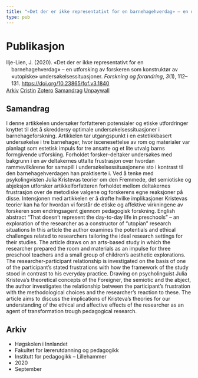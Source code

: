 ```yaml
---
title: "«Det der er ikke representativt for en barnehagehverdag» – en utforsking av forskeren som konstruktør av «utopiske» undersøkelsessituasjoner"
type: pub
---
```

<h1>Publikasjon</h1>
<article id="csl-bib-container-6KG6WS7V" class="csl-bib-container">
  <div class="csl-bib-body" style="line-height: 1.35; padding-left: 1em; text-indent:-1em;">
  <div class="csl-entry">Ilje-Lien, J. (2020). &#xAB;Det der er ikke representativt for en barnehagehverdag&#xBB; &#x2013; en utforsking av forskeren som konstrukt&#xF8;r av &#xAB;utopiske&#xBB; unders&#xF8;kelsessituasjoner. <i>Forskning og forandring</i>, <i>3</i>(1), 112&#x2013;131. <a href="https://doi.org/10.23865/fof.v3.1840">https://doi.org/10.23865/fof.v3.1840</a></div>
</div>
  <div class="csl-bib-buttons">
    <a href="#taxonomy-article-6KG6WS7V" class="csl-bib-button">Arkiv</a>
    <a href="https://app.cristin.no/results/show.jsf?id=1827488" alt="Cristin URL" class="csl-bib-button">Cristin</a>
    <a href="http://zotero.org/groups/5022929/items/6KG6WS7V" alt="Zotero URL" class="csl-bib-button">Zotero</a>
    <a href="#abstract-article-6KG6WS7V" class="csl-bib-button">Samandrag</a>
    <a href="https://forskningogforandring.dk/index.php/fof/article/download/1840/4383" class="csl-bib-button">Unpaywall</a>
  </div>
  <div id="csl-bib-meta-container-6KG6WS7V"></div>
</article>
<div id="csl-bib-meta-6KG6WS7V" class="csl-bib-meta">
  <article id="abstract-article-6KG6WS7V" class="abstract-article">
    <h1>Samandrag</h1>
    I denne artikkelen undersøker forfatteren potensialer og etiske utfordringer knyttet til det å skreddersy optimale undersøkelsessituasjoner i barnehageforskning. Artikkelen tar utgangspunkt i en estetikkbasert undersøkelse i tre barnehager, hvor iscenesettelse av rom og materialer var planlagt som estetisk impuls for tre ansatte og et lite utvalg barns formgivende utforsking. Forholdet forsker–deltaker undersøkes med bakgrunn i en av deltakernes uttalte frustrasjon over hvordan rammevilkårene for samspill i undersøkelsessituasjonene sto i kontrast til den barnehagehverdagen han praktiserte i. Ved å tenke med psykolingvisten Julia Kristevas teorier om den Fremmede, det semiotiske og abjeksjon utforsker artikkelforfatteren forholdet mellom deltakernes frustrasjon over de metodiske valgene og forskerens egne reaksjoner på disse. Intensjonen med artikkelen er å drøfte hvilke implikasjoner Kristevas teorier kan ha for hvordan vi forstår de etiske og affektive virkningene av forskeren som endringsagent gjennom pedagogisk forskning. English abstract “That doesn’t represent the day-to-day life in preschools” – an exploration of the researcher as a constructor of “utopian” research situations In this article the author examines the potentials and ethical challenges related to researchers tailoring the ideal research settings for their studies. The article draws on an arts-based study in which the researcher prepared the room and materials as an impulse for three preschool teachers and a small group of children’s aesthetic explorations. The researcher-participant relationship is investigated on the basis of one of the participant’s stated frustrations with how the framework of the study stood in contrast to his everyday practice. Drawing on psycholinguist Julia Kristeva’s theoretical concepts of the Foreigner, the semiotic and the abject, the author investigates the relationship between the participant’s frustration with the methodological choices and the researcher’s reaction to these. The article aims to discuss the implications of Kristeva’s theories for our understanding of the ethical and affective effects of the researcher as an agent of transformation trough pedagogical research.
  </article>
  <article id="taxonomy-article-6KG6WS7V" class="taxonomy-article">
    <h1>Arkiv</h1>
    <ul>
      <li>Høgskolen i Innlandet</li>
      <li>Fakultet for lærerutdanning og pedagogikk</li>
      <li>Institutt for pedagogikk – Lillehammer</li>
      <li>2020</li>
      <li>September</li>
    </ul>
  </article>
</div>
